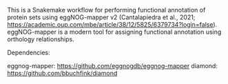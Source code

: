 This is a Snakemake workflow for performing functional annotation of protein sets using eggNOG-mapper v2 (Cantalapiedra et al., 2021; https://academic.oup.com/mbe/article/38/12/5825/6379734?login=false).
eggNOG-mapper is a modern tool for assigning functional annotation using orthology relationships.

Dependencies:

eggnog-mapper: https://github.com/eggnogdb/eggnog-mapper
diamond: https://github.com/bbuchfink/diamond

